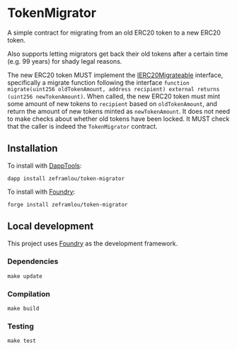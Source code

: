 # TokenMigrator

A simple contract for migrating from an old ERC20 token to a new ERC20 token.

Also supports letting migrators get back their old tokens after a certain time (e.g. 99 years) for shady legal reasons.

The new ERC20 token MUST implement the [IERC20Migrateable](src/interfaces/IERC20Migrateable.sol) interface, specifically a migrate function following the interface `function migrate(uint256 oldTokenAmount, address recipient) external returns (uint256 newTokenAmount)`. When called, the new ERC20 token must mint some amount of new tokens to `recipient` based on `oldTokenAmount`, and return the amount of new tokens minted as `newTokenAmount`. It does not need to make checks about whether old tokens have been locked. It MUST check that the caller is indeed the `TokenMigrator` contract.

## Installation

To install with [DappTools](https://github.com/dapphub/dapptools):

```
dapp install zeframlou/token-migrator
```

To install with [Foundry](https://github.com/gakonst/foundry):

```
forge install zeframlou/token-migrator
```

## Local development

This project uses [Foundry](https://github.com/gakonst/foundry) as the development framework.

### Dependencies

```
make update
```

### Compilation

```
make build
```

### Testing

```
make test
```
